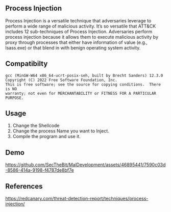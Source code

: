 ## Process Injection

Process Injection is a versatile technique that adversaries leverage to perform a wide range of malicious activity. It’s so versatile that ATT&CK includes 12 sub-techniques of Process Injection. Adversaries perform process injection because it allows them to execute malicious activity by proxy through processes that either have information of value (e.g., lsass.exe) or that blend in with benign operating system activity.

## Compatibilty

```
gcc (MinGW-W64 x86_64-ucrt-posix-seh, built by Brecht Sanders) 12.3.0
Copyright (C) 2022 Free Software Foundation, Inc.
This is free software; see the source for copying conditions.  There is NO
warranty; not even for MERCHANTABILITY or FITNESS FOR A PARTICULAR PURPOSE.

```

## Usage
1. Change the Shellcode
2. Change the process Name you want to Inject.
3. Compile the program and use it.
## Demo

https://github.com/SecTheBit/MalDevelopment/assets/46895441/7590c03d-8586-414a-9198-f4787de8bf7e

## References
https://redcanary.com/threat-detection-report/techniques/process-injection/
